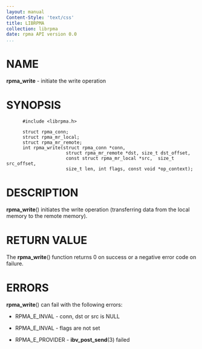 ```yaml
---
layout: manual
Content-Style: 'text/css'
title: LIBRPMA
collection: librpma
date: rpma API version 0.0
...
```


[comment]: <> (SPDX-License-Identifier: BSD-3-Clause)
[comment]: <> (Copyright 2020, Intel Corporation)

NAME
====

**rpma\_write** - initiate the write operation

SYNOPSIS
========

          #include <librpma.h>

          struct rpma_conn;
          struct rpma_mr_local;
          struct rpma_mr_remote;
          int rpma_write(struct rpma_conn *conn,
                          struct rpma_mr_remote *dst, size_t dst_offset,
                          const struct rpma_mr_local *src,  size_t src_offset,
                          size_t len, int flags, const void *op_context);

DESCRIPTION
===========

**rpma\_write**() initiates the write operation (transferring data from
the local memory to the remote memory).

RETURN VALUE
============

The **rpma\_write**() function returns 0 on success or a negative error
code on failure.

ERRORS
======

**rpma\_write**() can fail with the following errors:

-   RPMA\_E\_INVAL - conn, dst or src is NULL

-   RPMA\_E\_INVAL - flags are not set

-   RPMA\_E\_PROVIDER - **ibv\_post\_send**(3) failed
